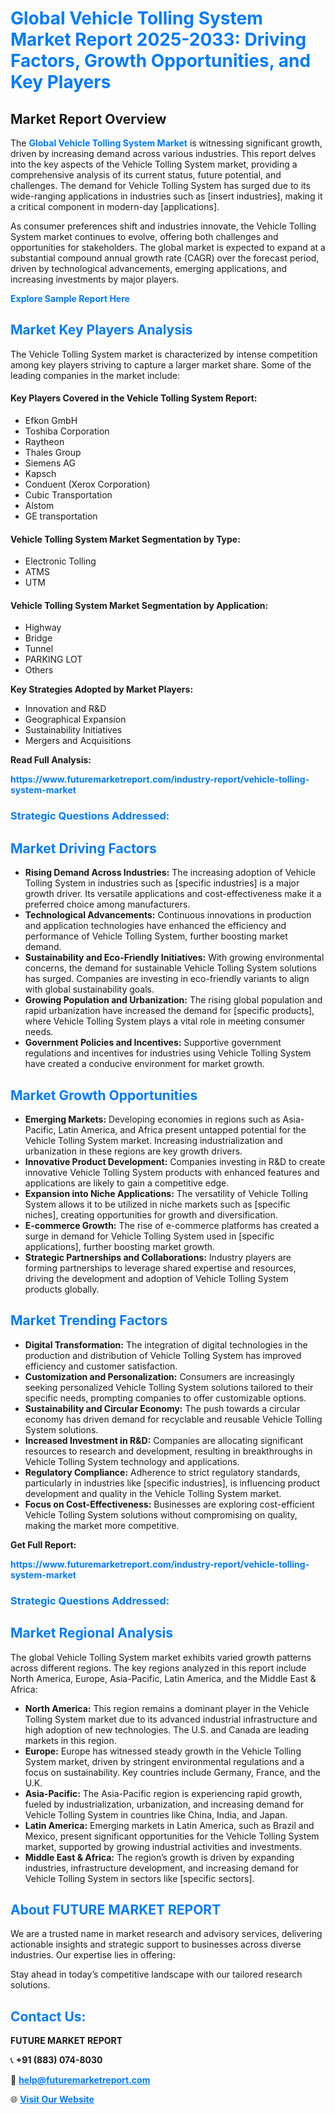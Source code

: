 <h1 style="color: #007BFF;">Global Vehicle Tolling System Market Report 2025-2033: Driving Factors, Growth Opportunities, and Key Players</h1>

<section id="overview">
<h2>Market Report Overview</h2>
<p>The <a href="https://www.futuremarketreport.com/industry-report/vehicle-tolling-system-market" style="color: #007BFF; text-decoration: none;"><strong>Global Vehicle Tolling System Market</strong></a> is witnessing significant growth, driven by increasing demand across various industries. This report delves into the key aspects of the Vehicle Tolling System market, providing a comprehensive analysis of its current status, future potential, and challenges. The demand for Vehicle Tolling System has surged due to its wide-ranging applications in industries such as [insert industries], making it a critical component in modern-day [applications].</p>
<p>As consumer preferences shift and industries innovate, the Vehicle Tolling System market continues to evolve, offering both challenges and opportunities for stakeholders. The global market is expected to expand at a substantial compound annual growth rate (CAGR) over the forecast period, driven by technological advancements, emerging applications, and increasing investments by major players.</p>
</section>

<section id="overview">
<p><a href="https://www.futuremarketreport.com/request-sample/reportId=60653" style="color: #007BFF; text-decoration: none;"><strong>Explore Sample Report Here</strong></a></p>
</section>

<section id="key-players">
<h2 style="color: #007BFF;">Market Key Players Analysis</h2>
<p>The Vehicle Tolling System market is characterized by intense competition among key players striving to capture a larger market share. Some of the leading companies in the market include:</p>
<h4>Key Players Covered in the Vehicle Tolling System Report:</h4>
<ul><li>Efkon GmbH</li><li>Toshiba Corporation</li><li>Raytheon</li><li>Thales Group</li><li>Siemens AG</li><li>Kapsch</li><li>Conduent (Xerox Corporation)</li><li>Cubic Transportation</li><li>Alstom</li><li>GE transportation</li></ul>
<h4>Vehicle Tolling System Market Segmentation by Type:</h4>
<ul><li>Electronic Tolling</li><li>ATMS</li><li>UTM</li></ul>

<h4>Vehicle Tolling System Market Segmentation by Application:</h4>
<ul><li>Highway</li><li>Bridge</li><li>Tunnel</li><li>PARKING LOT</li><li>Others</li></ul>
<p><strong>Key Strategies Adopted by Market Players:</strong></p>
<ul>
<li>Innovation and R&D</li>
<li>Geographical Expansion</li>
<li>Sustainability Initiatives</li>
<li>Mergers and Acquisitions</li>
</ul>
</section>

<section>
<p><strong>Read Full Analysis: </strong></p><a href="https://www.futuremarketreport.com/industry-report/vehicle-tolling-system-market" style="color: #007BFF; text-decoration: none;"><strong>https://www.futuremarketreport.com/industry-report/vehicle-tolling-system-market</strong></a>
<h3 style="color: #007BFF;">Strategic Questions Addressed:</h3>
</section>

<section id="driving-factors">
<h2 style="color: #007BFF;">Market Driving Factors</h2>
<ul>
<li><strong>Rising Demand Across Industries:</strong> The increasing adoption of Vehicle Tolling System in industries such as [specific industries] is a major growth driver. Its versatile applications and cost-effectiveness make it a preferred choice among manufacturers.</li>
<li><strong>Technological Advancements:</strong> Continuous innovations in production and application technologies have enhanced the efficiency and performance of Vehicle Tolling System, further boosting market demand.</li>
<li><strong>Sustainability and Eco-Friendly Initiatives:</strong> With growing environmental concerns, the demand for sustainable Vehicle Tolling System solutions has surged. Companies are investing in eco-friendly variants to align with global sustainability goals.</li>
<li><strong>Growing Population and Urbanization:</strong> The rising global population and rapid urbanization have increased the demand for [specific products], where Vehicle Tolling System plays a vital role in meeting consumer needs.</li>
<li><strong>Government Policies and Incentives:</strong> Supportive government regulations and incentives for industries using Vehicle Tolling System have created a conducive environment for market growth.</li>
</ul>
</section>

<section id="growth-opportunities">
<h2 style="color: #007BFF;">Market Growth Opportunities</h2>
<ul>
<li><strong>Emerging Markets:</strong> Developing economies in regions such as Asia-Pacific, Latin America, and Africa present untapped potential for the Vehicle Tolling System market. Increasing industrialization and urbanization in these regions are key growth drivers.</li>
<li><strong>Innovative Product Development:</strong> Companies investing in R&D to create innovative Vehicle Tolling System products with enhanced features and applications are likely to gain a competitive edge.</li>
<li><strong>Expansion into Niche Applications:</strong> The versatility of Vehicle Tolling System allows it to be utilized in niche markets such as [specific niches], creating opportunities for growth and diversification.</li>
<li><strong>E-commerce Growth:</strong> The rise of e-commerce platforms has created a surge in demand for Vehicle Tolling System used in [specific applications], further boosting market growth.</li>
<li><strong>Strategic Partnerships and Collaborations:</strong> Industry players are forming partnerships to leverage shared expertise and resources, driving the development and adoption of Vehicle Tolling System products globally.</li>
</ul>
</section>

<section id="trending-factors">
<h2 style="color: #007BFF;">Market Trending Factors</h2>
<ul>
<li><strong>Digital Transformation:</strong> The integration of digital technologies in the production and distribution of Vehicle Tolling System has improved efficiency and customer satisfaction.</li>
<li><strong>Customization and Personalization:</strong> Consumers are increasingly seeking personalized Vehicle Tolling System solutions tailored to their specific needs, prompting companies to offer customizable options.</li>
<li><strong>Sustainability and Circular Economy:</strong> The push towards a circular economy has driven demand for recyclable and reusable Vehicle Tolling System solutions.</li>
<li><strong>Increased Investment in R&D:</strong> Companies are allocating significant resources to research and development, resulting in breakthroughs in Vehicle Tolling System technology and applications.</li>
<li><strong>Regulatory Compliance:</strong> Adherence to strict regulatory standards, particularly in industries like [specific industries], is influencing product development and quality in the Vehicle Tolling System market.</li>
<li><strong>Focus on Cost-Effectiveness:</strong> Businesses are exploring cost-efficient Vehicle Tolling System solutions without compromising on quality, making the market more competitive.</li>
</ul>
</section>

<section>
<p><strong>Get Full Report: </strong></p><a href="https://www.futuremarketreport.com/industry-report/vehicle-tolling-system-market" style="color: #007BFF; text-decoration: none;"><strong>https://www.futuremarketreport.com/industry-report/vehicle-tolling-system-market</strong></a>
<h3 style="color: #007BFF;">Strategic Questions Addressed:</h3>
</section>


<section id="regional-analysis">
<h2 style="color: #007BFF;">Market Regional Analysis</h2>
<p>The global Vehicle Tolling System market exhibits varied growth patterns across different regions. The key regions analyzed in this report include North America, Europe, Asia-Pacific, Latin America, and the Middle East & Africa:</p>
<ul>
<li><strong>North America:</strong> This region remains a dominant player in the Vehicle Tolling System market due to its advanced industrial infrastructure and high adoption of new technologies. The U.S. and Canada are leading markets in this region.</li>
<li><strong>Europe:</strong> Europe has witnessed steady growth in the Vehicle Tolling System market, driven by stringent environmental regulations and a focus on sustainability. Key countries include Germany, France, and the U.K.</li>
<li><strong>Asia-Pacific:</strong> The Asia-Pacific region is experiencing rapid growth, fueled by industrialization, urbanization, and increasing demand for Vehicle Tolling System in countries like China, India, and Japan.</li>
<li><strong>Latin America:</strong> Emerging markets in Latin America, such as Brazil and Mexico, present significant opportunities for the Vehicle Tolling System market, supported by growing industrial activities and investments.</li>
<li><strong>Middle East & Africa:</strong> The region’s growth is driven by expanding industries, infrastructure development, and increasing demand for Vehicle Tolling System in sectors like [specific sectors].</li>
</ul>
</section>

<footer>
<h2 style="color: #007BFF;">About FUTURE MARKET REPORT</h2>
<p>We are a trusted name in market research and advisory services, delivering actionable insights and strategic support to businesses across diverse industries. Our expertise lies in offering:</p>

<p>Stay ahead in today’s competitive landscape with our tailored research solutions.</p>

<h2 style="color: #007BFF;">Contact Us:</h2>
<p><strong>FUTURE MARKET REPORT</strong></p>
<p>📞 <strong>+91 (883) 074-8030</strong></p>
<p>📧 <strong><a href="mailto:help@futuremarketreport.com" style="color: #007BFF;">help@futuremarketreport.com</a></strong></p>
<p>🌐 <strong><a href="https://www.futuremarketreport.com/" style="color: #007BFF;">Visit Our Website</a></strong></p>
</footer>